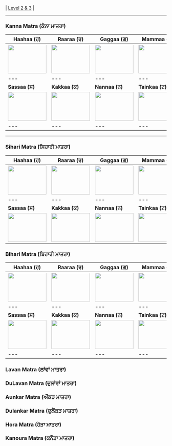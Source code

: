 
| [Level 2 & 3](https://amardeep0.github.io/learnPunjabi/Level_2-3_Matra/) |

-----
### Kanna Matra (ਕੰਨਾ ਮਾਤਰਾ)

| **Haahaa (ਹ)** | **Raaraa (ਰ)** | **Gaggaa (ਗ)** | **Mammaa (ਮ)** |
| --- | --- | --- | --- |
| <a href="http://www.youtube.com/watch?feature=player_embedded&v=Sb7xm587LIE " target="_blank"><img src="http://img.youtube.com/vi/Sb7xm587LIE/0.jpg" width="120" height="90" /></a> | <a href="http://www.youtube.com/watch?feature=player_embedded&v=sysDHBCxg0c " target="_blank"><img src="http://img.youtube.com/vi/sysDHBCxg0c/0.jpg" width="120" height="90" /></a> | <a href="http://www.youtube.com/watch?feature=player_embedded&v=GIub0EEdD4o " target="_blank"><img src="http://img.youtube.com/vi/GIub0EEdD4o/0.jpg" width="120" height="90" /></a> | <a href="http://www.youtube.com/watch?feature=player_embedded&v=S8oQsEiAzE0 " target="_blank"><img src="http://img.youtube.com/vi/S8oQsEiAzE0/0.jpg" width="120" height="90" /></a> | 
| --- | --- | --- | --- |
| **Sassaa (ਸ)** | **Kakkaa (ਕ)** | **Nannaa (ਨ)** | **Tainkaa (ਟ)** |
| <a href="http://www.youtube.com/watch?feature=player_embedded&v=xYuhe_omvpw " target="_blank"><img src="http://img.youtube.com/vi/xYuhe_omvpw/0.jpg" width="120" height="90" /></a> | <a href="http://www.youtube.com/watch?feature=player_embedded&v=Zni4rr7vmYI " target="_blank"><img src="http://img.youtube.com/vi/Zni4rr7vmYI/0.jpg" width="120" height="90" /></a> | <a href="http://www.youtube.com/watch?feature=player_embedded&v=gDOxnLSKZ1c " target="_blank"><img src="http://img.youtube.com/vi/gDOxnLSKZ1c/0.jpg" width="120" height="90" /></a> | <a href="http://www.youtube.com/watch?feature=player_embedded&v=KjSpHX5e2vY " target="_blank"><img src="http://img.youtube.com/vi/KjSpHX5e2vY/0.jpg" width="120" height="90" /></a> | 
| --- | --- | --- | --- |

-----
### Sihari Matra (ਸਿਹਾਰੀ ਮਾਤਰਾ)

| **Haahaa (ਹ)** | **Raaraa (ਰ)** | **Gaggaa (ਗ)** | **Mammaa (ਮ)** |
| --- | --- | --- | --- |
| <a href="http://www.youtube.com/watch?feature=player_embedded&v=K-D_MiHnWaw " target="_blank"><img src="http://img.youtube.com/vi/K-D_MiHnWaw/0.jpg" width="120" height="90" /></a> | <a href="http://www.youtube.com/watch?feature=player_embedded&v=eUBlMqJzkeA " target="_blank"><img src="http://img.youtube.com/vi/eUBlMqJzkeA/0.jpg" width="120" height="90" /></a> | <a href="http://www.youtube.com/watch?feature=player_embedded&v=AB1haS9FIdQ " target="_blank"><img src="http://img.youtube.com/vi/AB1haS9FIdQ/0.jpg" width="120" height="90" /></a> | <a href="http://www.youtube.com/watch?feature=player_embedded&v=zhd3xZx9meM " target="_blank"><img src="http://img.youtube.com/vi/zhd3xZx9meM/0.jpg" width="120" height="90" /></a> | 
| --- | --- | --- | --- |
| **Sassaa (ਸ)** | **Kakkaa (ਕ)** | **Nannaa (ਨ)** | **Tainkaa (ਟ)** |
| <a href="http://www.youtube.com/watch?feature=player_embedded&v=LAw_-UJa_LY " target="_blank"><img src="http://img.youtube.com/vi/LAw_-UJa_LY/0.jpg" width="120" height="90" /></a> | <a href="http://www.youtube.com/watch?feature=player_embedded&v=V5O3AJ2WAVU " target="_blank"><img src="http://img.youtube.com/vi/V5O3AJ2WAVU/0.jpg" width="120" height="90" /></a> | <a href="http://www.youtube.com/watch?feature=player_embedded&v=p-HgKuyz7vs " target="_blank"><img src="http://img.youtube.com/vi/p-HgKuyz7vs/0.jpg" width="120" height="90" /></a> | <a href="http://www.youtube.com/watch?feature=player_embedded&v=Deg9o_epBns " target="_blank"><img src="http://img.youtube.com/vi/Deg9o_epBns/0.jpg" width="120" height="90" /></a> | 

### Bihari Matra (ਬਿਹਾਰੀ ਮਾਤਰਾ)

| **Haahaa (ਹ)** | **Raaraa (ਰ)** | **Gaggaa (ਗ)** | **Mammaa (ਮ)** |
| --- | --- | --- | --- |
| <a href="http://www.youtube.com/watch?feature=player_embedded&v=Sb7xm587LIE " target="_blank"><img src="http://img.youtube.com/vi/Sb7xm587LIE/0.jpg" width="120" height="90" /></a> | <a href="http://www.youtube.com/watch?feature=player_embedded&v=sysDHBCxg0c " target="_blank"><img src="http://img.youtube.com/vi/sysDHBCxg0c/0.jpg" width="120" height="90" /></a> | <a href="http://www.youtube.com/watch?feature=player_embedded&v=GIub0EEdD4o " target="_blank"><img src="http://img.youtube.com/vi/GIub0EEdD4o/0.jpg" width="120" height="90" /></a> | <a href="http://www.youtube.com/watch?feature=player_embedded&v=S8oQsEiAzE0 " target="_blank"><img src="http://img.youtube.com/vi/S8oQsEiAzE0/0.jpg" width="120" height="90" /></a> | 
| --- | --- | --- | --- |
| **Sassaa (ਸ)** | **Kakkaa (ਕ)** | **Nannaa (ਨ)** | **Tainkaa (ਟ)** |
| <a href="http://www.youtube.com/watch?feature=player_embedded&v=xYuhe_omvpw " target="_blank"><img src="http://img.youtube.com/vi/xYuhe_omvpw/0.jpg" width="120" height="90" /></a> | <a href="http://www.youtube.com/watch?feature=player_embedded&v=Zni4rr7vmYI " target="_blank"><img src="http://img.youtube.com/vi/Zni4rr7vmYI/0.jpg" width="120" height="90" /></a> | <a href="http://www.youtube.com/watch?feature=player_embedded&v=gDOxnLSKZ1c " target="_blank"><img src="http://img.youtube.com/vi/gDOxnLSKZ1c/0.jpg" width="120" height="90" /></a> | <a href="http://www.youtube.com/watch?feature=player_embedded&v=KjSpHX5e2vY " target="_blank"><img src="http://img.youtube.com/vi/KjSpHX5e2vY/0.jpg" width="120" height="90" /></a> | 
| --- | --- | --- | --- |

### Lavan Matra (ਲਾਂਵਾਂ ਮਾਤਰਾ)

### DuLavan Matra (ਦੁਲਾਂਵਾਂ ਮਾਤਰਾ)

### Aunkar Matra (ਔਂਕੜ ਮਾਤਰਾ)

### Dulankar Matra (ਦੁਲੈਂਕੜ  ਮਾਤਰਾ)

### Hora Matra (ਹੋੜਾ ਮਾਤਰਾ)

### Kanoura Matra (ਕਨੌੜਾ ਮਾਤਰਾ)





